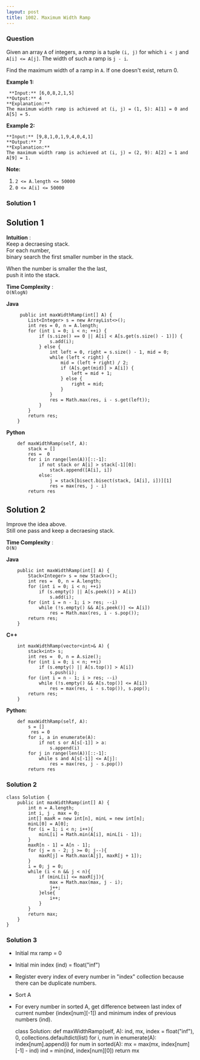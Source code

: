 ```yaml
---
layout: post
title: 1002. Maximum Width Ramp
---
```

### Question
Given an array `A` of integers, a _ramp_  is a tuple `(i, j)` for which `i <
j` and `A[i] <= A[j]`.  The width of such a ramp is `j - i`.

Find the maximum width of a ramp in `A`.  If one doesn't exist, return 0.



 **Example 1:**

    
    
     **Input:** [6,0,8,2,1,5]
    **Output:** 4
    **Explanation:**
    The maximum width ramp is achieved at (i, j) = (1, 5): A[1] = 0 and A[5] = 5.
    

**Example 2:**

    
    
    **Input:** [9,8,1,0,1,9,4,0,4,1]
    **Output:** 7
    **Explanation:**
    The maximum width ramp is achieved at (i, j) = (2, 9): A[2] = 1 and A[9] = 1.
    



 **Note:**

  1. `2 <= A.length <= 50000`
  2. `0 <= A[i] <= 50000`

### Solution 1
## Solution 1

 **Intuition** :  
Keep a decraesing stack.  
For each number,  
binary search the first smaller number in the stack.

When the number is smaller the the last,  
push it into the stack.

 **Time Complexity** :  
`O(NlogN)`

 **Java**

    
    
         public int maxWidthRamp(int[] A) {
            List<Integer> s = new ArrayList<>();
            int res = 0, n = A.length;
            for (int i = 0; i < n; ++i) {
                if (s.size() == 0 || A[i] < A[s.get(s.size() - 1)]) {
                    s.add(i);
                } else {
                    int left = 0, right = s.size() - 1, mid = 0;
                    while (left < right) {
                        mid = (left + right) / 2;
                        if (A[s.get(mid)] > A[i]) {
                            left = mid + 1;
                        } else {
                            right = mid;
                        }
                    }
                    res = Math.max(res, i - s.get(left));
                }
            }
            return res;
        }
    

**Python**

    
    
        def maxWidthRamp(self, A):
            stack = []
            res =  0
            for i in range(len(A))[::-1]:
                if not stack or A[i] > stack[-1][0]:
                    stack.append([A[i], i])
                else:
                    j = stack[bisect.bisect(stack, [A[i], i])][1]
                    res = max(res, j - i)
            return res
    

  

## Solution 2

Improve the idea above.  
Still one pass and keep a decraesing stack.

**Time Complexity** :  
`O(N)`

**Java**

    
    
        public int maxWidthRamp(int[] A) {
            Stack<Integer> s = new Stack<>();
            int res =  0, n = A.length;
            for (int i = 0; i < n; ++i)
                if (s.empty() || A[s.peek()] > A[i])
                    s.add(i);
            for (int i = n - 1; i > res; --i)
                while (!s.empty() && A[s.peek()] <= A[i])
                    res = Math.max(res, i - s.pop());
            return res;
        }
    

**C++**

    
    
        int maxWidthRamp(vector<int>& A) {
            stack<int> s;
            int res =  0, n = A.size();
            for (int i = 0; i < n; ++i)
                if (s.empty() || A[s.top()] > A[i])
                    s.push(i);
            for (int i = n - 1; i > res; --i)
                while (!s.empty() && A[s.top()] <= A[i])
                    res = max(res, i - s.top()), s.pop();
            return res;
        }
    

**Python:**

    
    
        def maxWidthRamp(self, A):
            s = []
             res = 0
            for i, a in enumerate(A):
                if not s or A[s[-1]] > a:
                    s.append(i)
            for j in range(len(A))[::-1]:
                while s and A[s[-1]] <= A[j]:
                    res = max(res, j - s.pop())
            return res
    


### Solution 2
    
    
    class Solution {
        public int maxWidthRamp(int[] A) {
            int n = A.length;
            int i, j , max = 0;
            int[] maxR = new int[n], minL = new int[n];
            minL[0] = A[0];
            for (i = 1; i < n; i++){
                minL[i] = Math.min(A[i], minL[i - 1]);
            }
            maxR[n - 1] = A[n - 1];
            for (j = n - 2; j >= 0; j--){
                maxR[j] = Math.max(A[j], maxR[j + 1]);
            }
            i = 0; j = 0;
            while (i < n && j < n){
                if (minL[i] <= maxR[j]){
                    max = Math.max(max, j - i);
                    j++;
                }else{
                    i++;
                }
            }
            return max;
        }
    }
    


### Solution 3
  * Initial mx ramp = 0
  * Initial min index (ind) = float("inf")
  * Register every index of every number in "index" collection because there can be duplicate numbers.
  * Sort A
  * For every number in sorted A, get difference between last index of current number (index[num][-1]) and minimum index of previous numbers (ind).

    
    
    class Solution:
        def maxWidthRamp(self, A):
            ind, mx, index = float("inf"), 0, collections.defaultdict(list)
            for i, num in enumerate(A):
                index[num].append(i)
            for num in sorted(A):
                mx = max(mx, index[num][-1] - ind)
                ind = min(ind, index[num][0])
            return mx
    



